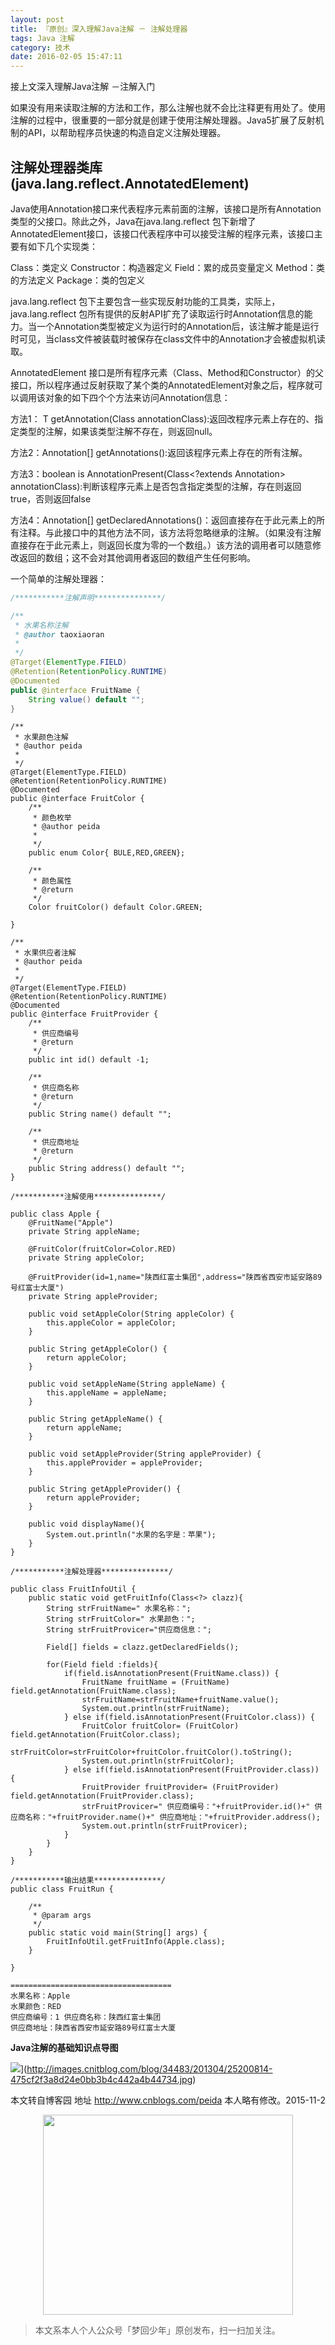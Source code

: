 ```yaml
---
layout: post
title: 『原创』深入理解Java注解 － 注解处理器
tags: Java 注解
category: 技术
date: 2016-02-05 15:47:11
---
```


接上文深入理解Java注解 －注解入门

如果没有用来读取注解的方法和工作，那么注解也就不会比注释更有用处了。使用注解的过程中，很重要的一部分就是创建于使用注解处理器。Java5扩展了反射机制的API，以帮助程序员快速的构造自定义注解处理器。

## 注解处理器类库(java.lang.reflect.AnnotatedElement)

Java使用Annotation接口来代表程序元素前面的注解，该接口是所有Annotation类型的父接口。除此之外，Java在java.lang.reflect 包下新增了AnnotatedElement接口，该接口代表程序中可以接受注解的程序元素，该接口主要有如下几个实现类：

Class：类定义
Constructor：构造器定义
Field：累的成员变量定义
Method：类的方法定义
Package：类的包定义

java.lang.reflect 包下主要包含一些实现反射功能的工具类，实际上，java.lang.reflect 包所有提供的反射API扩充了读取运行时Annotation信息的能力。当一个Annotation类型被定义为运行时的Annotation后，该注解才能是运行时可见，当class文件被装载时被保存在class文件中的Annotation才会被虚拟机读取。

AnnotatedElement 接口是所有程序元素（Class、Method和Constructor）的父接口，所以程序通过反射获取了某个类的AnnotatedElement对象之后，程序就可以调用该对象的如下四个个方法来访问Annotation信息：

方法1： T getAnnotation(Class annotationClass):返回改程序元素上存在的、指定类型的注解，如果该类型注解不存在，则返回null。

方法2：Annotation[] getAnnotations():返回该程序元素上存在的所有注解。

方法3：boolean is AnnotationPresent(Class<?extends Annotation> annotationClass):判断该程序元素上是否包含指定类型的注解，存在则返回true，否则返回false

方法4：Annotation[] getDeclaredAnnotations()：返回直接存在于此元素上的所有注释。与此接口中的其他方法不同，该方法将忽略继承的注解。（如果没有注解直接存在于此元素上，则返回长度为零的一个数组。）该方法的调用者可以随意修 改返回的数组；这不会对其他调用者返回的数组产生任何影响。

一个简单的注解处理器：
　　
```java
/***********注解声明***************/

/**
 * 水果名称注解
 * @author taoxiaoran
 *
 */
@Target(ElementType.FIELD)
@Retention(RetentionPolicy.RUNTIME)
@Documented
public @interface FruitName {
    String value() default "";
}
```

```
/**
 * 水果颜色注解
 * @author peida
 *
 */
@Target(ElementType.FIELD)
@Retention(RetentionPolicy.RUNTIME)
@Documented
public @interface FruitColor {
    /**
     * 颜色枚举
     * @author peida
     *
     */
    public enum Color{ BULE,RED,GREEN};

    /**
     * 颜色属性
     * @return
     */
    Color fruitColor() default Color.GREEN;

}
```

```
/**
 * 水果供应者注解
 * @author peida
 *
 */
@Target(ElementType.FIELD)
@Retention(RetentionPolicy.RUNTIME)
@Documented
public @interface FruitProvider {
    /**
     * 供应商编号
     * @return
     */
    public int id() default -1;

    /**
     * 供应商名称
     * @return
     */
    public String name() default "";

    /**
     * 供应商地址
     * @return
     */
    public String address() default "";
}
```

```
/***********注解使用***************/

public class Apple {
    @FruitName("Apple")
    private String appleName;

    @FruitColor(fruitColor=Color.RED)
    private String appleColor;

    @FruitProvider(id=1,name="陕西红富士集团",address="陕西省西安市延安路89号红富士大厦")
    private String appleProvider;

    public void setAppleColor(String appleColor) {
        this.appleColor = appleColor;
    }

    public String getAppleColor() {
        return appleColor;
    }

    public void setAppleName(String appleName) {
        this.appleName = appleName;
    }

    public String getAppleName() {
        return appleName;
    }

    public void setAppleProvider(String appleProvider) {
        this.appleProvider = appleProvider;
    }

    public String getAppleProvider() {
        return appleProvider;
    }

    public void displayName(){
        System.out.println("水果的名字是：苹果");
    }
}
```

```
/***********注解处理器***************/

public class FruitInfoUtil {
    public static void getFruitInfo(Class<?> clazz){
        String strFruitName=" 水果名称：";
        String strFruitColor=" 水果颜色：";
        String strFruitProvicer="供应商信息：";

        Field[] fields = clazz.getDeclaredFields();

        for(Field field :fields){
            if(field.isAnnotationPresent(FruitName.class)) {
                FruitName fruitName = (FruitName) field.getAnnotation(FruitName.class);
                strFruitName=strFruitName+fruitName.value();
                System.out.println(strFruitName);
            } else if(field.isAnnotationPresent(FruitColor.class)) {
                FruitColor fruitColor= (FruitColor) field.getAnnotation(FruitColor.class);
                strFruitColor=strFruitColor+fruitColor.fruitColor().toString();
                System.out.println(strFruitColor);
            } else if(field.isAnnotationPresent(FruitProvider.class)) {
                FruitProvider fruitProvider= (FruitProvider) field.getAnnotation(FruitProvider.class);
                strFruitProvicer=" 供应商编号："+fruitProvider.id()+" 供应商名称："+fruitProvider.name()+" 供应商地址："+fruitProvider.address();
                System.out.println(strFruitProvicer);
            }
        }
    }
}
```

```
/***********输出结果***************/
public class FruitRun {

    /**
     * @param args
     */
    public static void main(String[] args) {
        FruitInfoUtil.getFruitInfo(Apple.class);
    }

}
```

```
====================================
水果名称：Apple
水果颜色：RED
供应商编号：1 供应商名称：陕西红富士集团
供应商地址：陕西省西安市延安路89号红富士大厦
```

**Java注解的基础知识点导图**

![](https://camo.githubusercontent.com/2b8bbd8db79a1959e403a3bc56fbd89e27fcd38d/687474703a2f2f696d616765732e636e6974626c6f672e636f6d2f626c6f672f33343438332f3230313330342f32353230303831342d34373563663266336138643234653062623362346334343261346234343733342e6a7067)](http://images.cnitblog.com/blog/34483/201304/25200814-475cf2f3a8d24e0bb3b4c442a4b44734.jpg)

本文转自博客园 地址 http://www.cnblogs.com/peida 本人略有修改。2015-11-2

<div align="center">
<img src="http://7xlkoc.com1.z0.glb.clouddn.com/qrcodenew.jpg" width="400" height="320" />
</div>

> 本文系本人个人公众号「梦回少年」原创发布，扫一扫加关注。